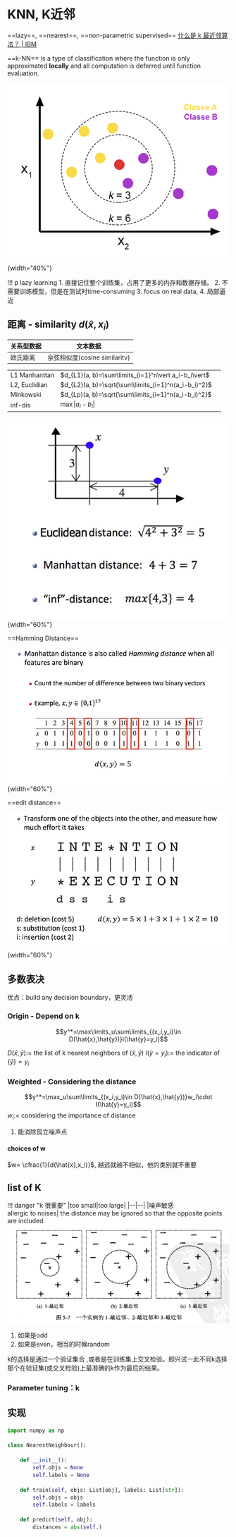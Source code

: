 # KNN, K近邻

==lazy==, ==nearest==, ==non-parametric supervised==
[什么是 k 最近邻算法？ | IBM]

==k-NN== is a type of classification where the function is only approximated **locally** and all computation is deferred until function evaluation.

![](pics/KNN_2.png){width="40%"}

!!! p lazy learning
    1. 直接记住整个训练集，占用了更多的内存和数据存储。
    2. 不需要训练模型，但是在测试时time-consuming
    3. focus on real data,
    4. 局部逼近

## 距离 - similarity $d(\hat{x},x_i)$

|关系型数据|文本数据|
|--|--|
|欧氏距离|余弦相似度(cosine similaritv)|

||||
|--|--|--|
|L1 Manhanttan|$d_{L1}(a, b)=\sum\limits_{i=1}^n\vert a_i-b_i\vert$||
|L2, Euclidian|$d_{L2}(a, b)=\sqrt{\sum\limits_{i=1}^n(a_i-b_i)^2}$||
|Minkowski|$d_{Lp}(a, b)=\sqrt{\sum\limits_{i=1}^n(a_i-b_i)^2}$||
| inf-dis| $\max\|a_i-b_i\|$||

![](./pics/dis_2.png){width="60%"}

==Hamming Distance==

![](./pics/dis_1.jpg){width="60%"}

==edit distance==

![](./pics/edit_dis_1.jpg){width="60%"}

## 多数表决

优点：build any decision boundary，更灵活

### Origin - Depend on k

$$y^*=\max\limits_u\sum\limits_{(x_i,y_i)\in D(\hat{x},\hat{y})}I(\hat{y}=y_i)$$

$D(\hat{x},\hat{y}):=$ the list of k nearest neighbors of $(\hat{x},\hat{y})$
$I(\hat{y}=y_i):=$ the indicator of $\{\hat{y}\}=y_i$

### Weighted -  Considering the distance

$$y^*=\max_u\sum\limits_{(x_i,y_i)\in D(\hat{x},\hat{y})}w_i\cdot I(\hat{y}=y_i)$$
$w_i:=$ considering the importance of distance

1. 能消除孤立噪声点

#### choices of w

$w= \cfrac{1}{d(\hat{x},x_i)}$, 越远就越不相似，他的类别就不重要

## list of K

!!! danger "k 很重要"
    |too small|too large|
    |--|--|
    |噪声敏感 <br> allergic to noises| the distance may be ignored so that the opposite points are included
    ![](pics/KNN_1.png)

1. 如果是odd
2. 如果是even，相当的时候random

k的选择是通过一个验证集合 ,或者是在训练集上交叉检验。即兴试一此不同k选择那个在验证集(或交叉检验)上最准确的k作为最后的结果。

### Parameter tuning：k

## 实现

``` python
import numpy as np

class NearestNeighbour():
    
    def __init__():
        self.objs = None
        self.labels = None
        
    def train(self, objs: List[obj], labels: List[str]):
        self.objs = objs
        self.labels = labels

    def predict(self, obj):
        distances = abs(self.)
```

[什么是 k 最近邻算法？ | IBM]:https://www.ibm.com/cn-zh/topics/knn
